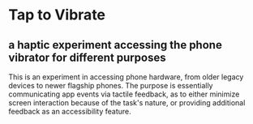 # Tap to Vibrate
## a haptic experiment accessing the phone vibrator for different purposes

This is an experiment in accessing phone hardware, from older legacy devices to newer flagship phones.
The purpose is essentially communicating app events via tactile feedback, as to either minimize screen interaction because of the task's nature, or providing additional feedback as an accessibility feature.
